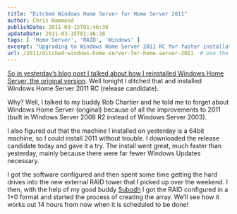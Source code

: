 ```yaml
---
title: "Ditched Windows Home Server for Home Server 2011"
author: Chris Hammond
publishDate: 2011-03-15T01:46:38
updateDate: 2011-03-15T01:46:38
tags: [ 'Home Server', 'RAID', 'Windows' ]
excerpt: "Upgrading to Windows Home Server 2011 RC for faster installation and improved features, including built-in Windows Server 2008 R2. Exciting RAID setup underway!"
url: /2011/ditched-windows-home-server-for-home-server-2011  # Use the generated URL with year
---
```

<p><a href="https://www.chrishammond.com/blog/itemid/2127/installing-windows-home-server-again" target="_blank">So in yesterday’s blog post I talked about how I reinstalled Windows Home Server, the original version</a>. Well tonight I ditched that and installed Windows Home Server 2011 RC (release candidate).</p>  <p>Why? Well, I talked to my buddy Rob Chartier and he told me to forget about Windows Home Server (original) because of all the improvements to 2011 (built in Windows Server 2008 R2 instead of Windows Server 2003). </p>  <p>I also figured out that the machine I installed on yesterday is a 64bit machine, so I could install 2011 without trouble. I downloaded the release candidate today and gave it a try. The install went great, much faster than yesterday, mainly because there were far fewer Windows Updates necessary.</p>  <p>I got the software configured and then spent some time getting the hard drives into the new external RAID tower that I picked up over the weekend. I then, with the help of my good buddy <a href="https://www.subodh.com" target="_blank">Subodh</a> I got the RAID configured in a 1+0 format and started the process of creating the array. We’ll see how it works out 14 hours from now when it is scheduled to be done!</p>



